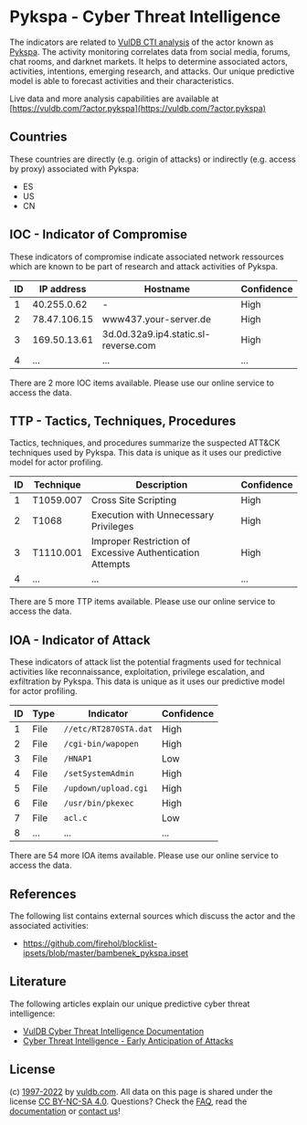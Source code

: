 # Pykspa - Cyber Threat Intelligence

The indicators are related to [VulDB CTI analysis](https://vuldb.com/?kb.cti) of the actor known as [Pykspa](https://vuldb.com/?actor.pykspa). The activity monitoring correlates data from social media, forums, chat rooms, and darknet markets. It helps to determine associated actors, activities, intentions, emerging research, and attacks. Our unique predictive model is able to forecast activities and their characteristics.

Live data and more analysis capabilities are available at [https://vuldb.com/?actor.pykspa](https://vuldb.com/?actor.pykspa)

## Countries

These countries are directly (e.g. origin of attacks) or indirectly (e.g. access by proxy) associated with Pykspa:

* ES
* US
* CN

## IOC - Indicator of Compromise

These indicators of compromise indicate associated network ressources which are known to be part of research and attack activities of Pykspa.

ID | IP address | Hostname | Confidence
-- | ---------- | -------- | ----------
1 | 40.255.0.62 | - | High
2 | 78.47.106.15 | www437.your-server.de | High
3 | 169.50.13.61 | 3d.0d.32a9.ip4.static.sl-reverse.com | High
4 | ... | ... | ...

There are 2 more IOC items available. Please use our online service to access the data.

## TTP - Tactics, Techniques, Procedures

Tactics, techniques, and procedures summarize the suspected ATT&CK techniques used by Pykspa. This data is unique as it uses our predictive model for actor profiling.

ID | Technique | Description | Confidence
-- | --------- | ----------- | ----------
1 | T1059.007 | Cross Site Scripting | High
2 | T1068 | Execution with Unnecessary Privileges | High
3 | T1110.001 | Improper Restriction of Excessive Authentication Attempts | High
4 | ... | ... | ...

There are 5 more TTP items available. Please use our online service to access the data.

## IOA - Indicator of Attack

These indicators of attack list the potential fragments used for technical activities like reconnaissance, exploitation, privilege escalation, and exfiltration by Pykspa. This data is unique as it uses our predictive model for actor profiling.

ID | Type | Indicator | Confidence
-- | ---- | --------- | ----------
1 | File | `//etc/RT2870STA.dat` | High
2 | File | `/cgi-bin/wapopen` | High
3 | File | `/HNAP1` | Low
4 | File | `/setSystemAdmin` | High
5 | File | `/updown/upload.cgi` | High
6 | File | `/usr/bin/pkexec` | High
7 | File | `acl.c` | Low
8 | ... | ... | ...

There are 54 more IOA items available. Please use our online service to access the data.

## References

The following list contains external sources which discuss the actor and the associated activities:

* https://github.com/firehol/blocklist-ipsets/blob/master/bambenek_pykspa.ipset

## Literature

The following articles explain our unique predictive cyber threat intelligence:

* [VulDB Cyber Threat Intelligence Documentation](https://vuldb.com/?kb.cti)
* [Cyber Threat Intelligence - Early Anticipation of Attacks](https://www.scip.ch/en/?labs.20201022)

## License

(c) [1997-2022](https://vuldb.com/?kb.changelog) by [vuldb.com](https://vuldb.com/?kb.about). All data on this page is shared under the license [CC BY-NC-SA 4.0](https://creativecommons.org/licenses/by-nc-sa/4.0/). Questions? Check the [FAQ](https://vuldb.com/?kb.faq), read the [documentation](https://vuldb.com/?kb) or [contact us](https://vuldb.com/?contact)!

